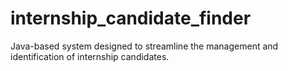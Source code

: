 # internship_candidate_finder
 Java-based system designed to streamline the management and identification of internship candidates.
